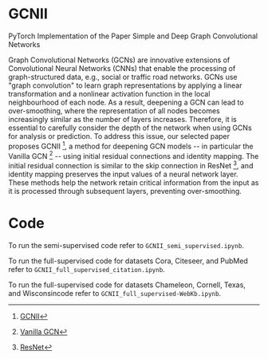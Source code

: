 # GCNII
PyTorch Implementation of the Paper Simple and Deep Graph Convolutional Networks

Graph Convolutional Networks (GCNs) are innovative extensions of Convolutional Neural Networks (CNNs) that enable the processing of graph-structured data, e.g., social or traffic road networks. GCNs use "graph convolution" to learn graph representations by applying a linear transformation and a nonlinear activation function in the local neighbourhood of each node. As a result, deepening a GCN can lead to over-smoothing, where the representation of all nodes becomes increasingly similar as the number of layers increases. Therefore, it is essential to carefully consider the depth of the network when using GCNs for analysis or prediction. To address this issue, our selected paper proposes GCNII [^1^], a method for deepening GCN models -- in particular the Vanilla GCN [^2^] -- using initial residual connections and identity mapping. The initial residual connection is similar to the skip connection in ResNet [^3^], and identity mapping preserves the input values of a neural network layer. These methods help the network retain critical information from the input as it is processed through subsequent layers, preventing over-smoothing.

[^1^]: [GCNII](https://dblp.org/rec/conf/icml/ChenWHDL20)
[^2^]: [Vanilla GCN](https://arxiv.org/abs/1609.02907)
[^3^]: [ResNet](https://dblp.org/rec/conf/cvpr/HeZRS16)

# Code

To run the semi-supervised code refer to `GCNII_semi_supervised.ipynb`.

To run the full-supervised code for datasets Cora, Citeseer, and PubMed refer to `GCNII_full_supervised_citation.ipynb`.

To run the full-supervised code for datasets Chameleon, Cornell, Texas, and Wisconsincode refer to `GCNII_full_supervised-WebKb.ipynb`.
